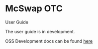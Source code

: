 # McSwap OTC
User Guide

The user guide is in development.

OSS Development docs can be found [here](https://github.com/McDegens-DAO/McSwap/tree/main/dev) 